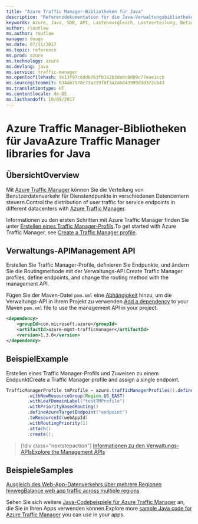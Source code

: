 ```yaml
---
title: "Azure Traffic Manager-Bibliotheken für Java"
description: "Referenzdokumentation für die Java-Verwaltungsbibliotheken für Azure Traffic Manager"
keywords: Azure, Java, SDK, API, Lastenausgleich, Lastverteilung, Netzwerk, Traffic Manager
author: rloutlaw
ms.author: routlaw
manager: douge
ms.date: 07/11/2017
ms.topic: reference
ms.prod: azure
ms.technology: azure
ms.devlang: java
ms.service: traffic-manager
ms.openlocfilehash: 9e13f97c6ddb763fb162b3de0c8d09c77eae1ccb
ms.sourcegitcommit: 634ab7578c73a219f8f3a2a6d43999d9d372cb43
ms.translationtype: HT
ms.contentlocale: de-DE
ms.lasthandoff: 10/09/2017
---
```

# <a name="azure-traffic-manager-libraries-for-java"></a><span data-ttu-id="04d0f-104">Azure Traffic Manager-Bibliotheken für Java</span><span class="sxs-lookup"><span data-stu-id="04d0f-104">Azure Traffic Manager libraries for Java</span></span>

## <a name="overview"></a><span data-ttu-id="04d0f-105">Übersicht</span><span class="sxs-lookup"><span data-stu-id="04d0f-105">Overview</span></span>

<span data-ttu-id="04d0f-106">Mit [Azure Traffic Manager](/azure/traffic-manager/traffic-manager-overview) können Sie die Verteilung von Benutzerdatenverkehr für Dienstendpunkte in verschiedenen Datencentern steuern.</span><span class="sxs-lookup"><span data-stu-id="04d0f-106">Control the distribution of user traffic for service endpoints in different datacenters with [Azure Traffic Manager](/azure/traffic-manager/traffic-manager-overview).</span></span>

<span data-ttu-id="04d0f-107">Informationen zu den ersten Schritten mit Azure Traffic Manager finden Sie unter [Erstellen eines Traffic Manager-Profils](/azure/traffic-manager/traffic-manager-create-profile).</span><span class="sxs-lookup"><span data-stu-id="04d0f-107">To get started with Azure Traffic Manager, see [Create a Traffic Manager profile](/azure/traffic-manager/traffic-manager-create-profile).</span></span>

## <a name="management-api"></a><span data-ttu-id="04d0f-108">Verwaltungs-API</span><span class="sxs-lookup"><span data-stu-id="04d0f-108">Management API</span></span>

<span data-ttu-id="04d0f-109">Erstellen Sie Traffic Manager-Profile, definieren Sie Endpunkte, und ändern Sie die Routingmethode mit der Verwaltungs-API.</span><span class="sxs-lookup"><span data-stu-id="04d0f-109">Create Traffic Manager profiles, define endpoints, and change the routing method with the management API.</span></span> 

<span data-ttu-id="04d0f-110">Fügen Sie der Maven-Datei `pom.xml` eine [Abhängigkeit](https://maven.apache.org/guides/getting-started/index.html#How_do_I_use_external_dependencies) hinzu, um die Verwaltungs-API in Ihrem Projekt zu verwenden.</span><span class="sxs-lookup"><span data-stu-id="04d0f-110">[Add a dependency](https://maven.apache.org/guides/getting-started/index.html#How_do_I_use_external_dependencies) to your Maven `pom.xml` file to use the management API in your project.</span></span>  

```XML
<dependency>
    <groupId>com.microsoft.azure</groupId>
    <artifactId>azure-mgmt-trafficmanager</artifactId>
    <version>1.3.0</version>
</dependency>
```   

## <a name="example"></a><span data-ttu-id="04d0f-111">Beispiel</span><span class="sxs-lookup"><span data-stu-id="04d0f-111">Example</span></span>

<span data-ttu-id="04d0f-112">Erstellen eines Traffic Manager-Profils und Zuweisen zu einem Endpunkt</span><span class="sxs-lookup"><span data-stu-id="04d0f-112">Create a Traffic Manager profile and assign a single endpoint.</span></span>

```java
TrafficManagerProfile tmProfile = azure.trafficManagerProfiles().define("testTMProfile")
        .withNewResourceGroup(Region.US_EAST)
        .withLeafDomainLabel("testTMProfile")
        .withPriorityBasedRouting()
        .defineAzureTargetEndpoint("endpoint")
        .toResourceId(webAppId)
        .withRoutingPriority(1)
        .attach()
        .create();
```

> [!div class="nextstepaction"]
> [<span data-ttu-id="04d0f-113">Informationen zu den Verwaltungs-APIs</span><span class="sxs-lookup"><span data-stu-id="04d0f-113">Explore the Management APIs</span></span>](/java/api/overview/azure/trafficmanager/managementapi)

## <a name="samples"></a><span data-ttu-id="04d0f-114">Beispiele</span><span class="sxs-lookup"><span data-stu-id="04d0f-114">Samples</span></span>

[<span data-ttu-id="04d0f-115">Ausgleich des Web-App-Datenverkehrs über mehrere Regionen hinweg</span><span class="sxs-lookup"><span data-stu-id="04d0f-115">Balance web app traffic across multiple regions</span></span>](https://github.com/Azure-Samples/traffic-manager-java-manage-profiles)

<span data-ttu-id="04d0f-116">Sehen Sie sich weitere [Java-Codebeispiele für Azure Traffic Manager](https://azure.microsoft.com/resources/samples/?platform=java&term=traffic) an, die Sie in Ihren Apps verwenden können.</span><span class="sxs-lookup"><span data-stu-id="04d0f-116">Explore more [sample Java code for Azure Traffic Manager](https://azure.microsoft.com/resources/samples/?platform=java&term=traffic) you can use in your apps.</span></span>
